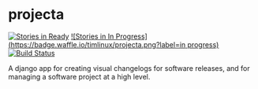 projecta
================

[![Stories in Ready](https://badge.waffle.io/timlinux/projecta.png?label=ready)](http://waffle.io/timlinux/projecta)
[![Stories in In Progress](https://badge.waffle.io/timlinux/projecta.png?label=in progress)](http://waffle.io/timlinux/projecta)
[![Build Status](http://jenkins.linfiniti.com/buildStatus/icon?job=Projecta)](http://jenkins.linfiniti.com/job/Projecta/)


A django app for creating visual changelogs for software releases, and for managing a software project at a high level.

